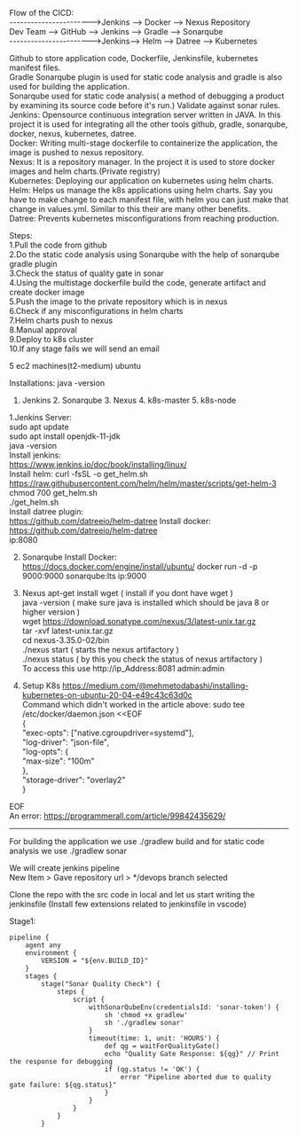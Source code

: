 Flow of the CICD:  
----------------------->Jenkins --> Docker --> Nexus Repository  
Dev Team --> GitHub --> Jenkins --> Gradle --> Sonarqube  
----------------------->Jenkins--> Helm --> Datree --> Kubernetes  


Github to store application code, Dockerfile, Jenkinsfile, kubernetes manifest files.  
Gradle Sonarqube plugin is used for static code analysis and gradle is also used for building the application.  
Sonarqube used for static code analysis( a method of debugging a product by examining its source code before it's run.) Validate against sonar rules.  
Jenkins: Opensource continuous integration server written in JAVA. In this project it is used for integrating all the other tools github, gradle, sonarqube, docker, nexus, kubernetes, datree.  
Docker: Writing multi-stage dockerfile to containerize the application, the image is pushed to nexus repository.  
Nexus: It is a repository manager. In the project it is used to store docker images and helm charts.(Private registry)  
Kubernetes: Deploying our application on kubernetes using helm charts.  
Helm: Helps us manage the k8s applications using helm charts. Say you have to make change to each manifest file, with helm you can just make that change in values.yml. Similar to this their are many other benefits.  
Datree: Prevents kubernetes misconfigurations from reaching production.  


Steps:  
1.Pull the code from github  
2.Do the static code analysis using Sonarqube with the help of sonarqube gradle plugin  
3.Check the status of quality gate in sonar  
4.Using the multistage dockerfile build the code, generate artifact and create docker image   
5.Push the image to the private repository which is in nexus  
6.Check if any misconfigurations in helm charts  
7.Helm charts push to nexus  
8.Manual approval  
9.Deploy to k8s cluster  
10.If any stage fails we will send an email  

5 ec2 machines(t2-medium) ubuntu  
  
Installations:  java -version
1. Jenkins 2. Sonarqube 3. Nexus 4. k8s-master 5. k8s-node

1.Jenkins Server:  
  sudo apt update  
  sudo apt install openjdk-11-jdk  
  java -version  
  Install jenkins:  
  https://www.jenkins.io/doc/book/installing/linux/  
  Install helm:
  curl -fsSL -o get_helm.sh https://raw.githubusercontent.com/helm/helm/master/scripts/get-helm-3  
  chmod 700 get_helm.sh  
  ./get_helm.sh  
  Install datree plugin:  
  https://github.com/datreeio/helm-datree
  Install docker:  https://github.com/datreeio/helm-datree  
ip:8080

2. Sonarqube
   Install Docker: https://docs.docker.com/engine/install/ubuntu/
   docker run -d -p 9000:9000 sonarqube:lts
   ip:9000

3. Nexus
   apt-get install wget ( install if you dont have wget )  
   java -version ( make sure java is installed which should be java 8 or higher version )  
   wget https://download.sonatype.com/nexus/3/latest-unix.tar.gz   
   tar -xvf latest-unix.tar.gz    
   cd nexus-3.35.0-02/bin  
   ./nexus start ( starts the nexus artifactory )  
   ./nexus status ( by this you check the status of nexus artifactory )  
   To access this use http://ip_Address:8081 
   admin:admin  

4. Setup K8s
   https://medium.com/@mehmetodabashi/installing-kubernetes-on-ubuntu-20-04-e49c43c63d0c  
   Command which didn't worked in the article above:
   sudo tee /etc/docker/daemon.json <<EOF  
{  
  "exec-opts": ["native.cgroupdriver=systemd"],  
  "log-driver": "json-file",  
  "log-opts": {  
    "max-size": "100m"  
  },  
  "storage-driver": "overlay2"  
}  

EOF  
An error: https://programmerall.com/article/99842435629/
________________________________________________________________________________________________________________________________________________________________________________________________________________

For building the application we use ./gradlew build and for static code analysis we use ./gradlew sonar  

We will create jenkins pipeline  
New Item > Gave repository url > */devops branch selected  

Clone the repo with the src code in local and let us start writing the jenkinsfile   (Install few extensions related to jenkinsfile in vscode)  

Stage1:  
```
pipeline {  
    agent any  
    environment {
        VERSION = "${env.BUILD_ID}"
    }
    stages {
        stage("Sonar Quality Check") {
            steps {
                script {
                    withSonarQubeEnv(credentialsId: 'sonar-token') {
                        sh 'chmod +x gradlew'
                        sh './gradlew sonar'
                    }
                    timeout(time: 1, unit: 'HOURS') {
                        def qg = waitForQualityGate()
                        echo "Quality Gate Response: ${qg}" // Print the response for debugging
                        if (qg.status != 'OK') {
                            error "Pipeline aborted due to quality gate failure: ${qg.status}"
                        }
                    }
                }
            }
        }
```



